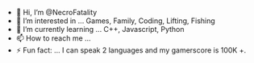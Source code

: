 - 👋 Hi, I’m @NecroFatality
- 👀 I’m interested in ... Games, Family, Coding, Lifting, Fishing
- 🌱 I’m currently learning ... C++, Javascript, Python
- 📫 How to reach me ... 
- ⚡ Fun fact: ... I can speak 2 languages and my gamerscore is 100K +.

<!---
NecroFatality/NecroFatality is a ✨ special ✨ repository because its `README.md` (this file) appears on your GitHub profile.
You can click the Preview link to take a look at your changes.
--->

